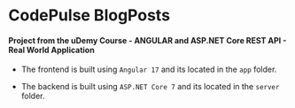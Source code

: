 # CodePulse BlogPosts

#### Project from the uDemy Course - ANGULAR and ASP.NET Core REST API - Real World Application 

* The frontend is built using `Angular 17` and its located in the `app` folder.

* The backend is built using `ASP.NET Core 7` and its located in the `server` folder.

